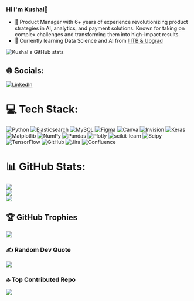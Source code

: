 ### Hi I'm Kushal👋

- 🔭 Product Manager with 6+ years of experience revolutionizing product strategies in AI, analytics, and payment solutions. Known for taking on complex challenges and transforming them into high-impact results. 
- 🌱 Currently learning Data Science and AI from [IIITB & Upgrad](https://www.upgrad.com/data-science-pgc-iiitb/)

<!-- Github stats from https://github.com/anuraghazra/github-readme-stats -->
![Kushal's GitHub stats](https://github-readme-stats.vercel.app/api?username=kushalgambhir&show_icons=true&theme=radical)


## 🌐 Socials:
[![LinkedIn](https://img.shields.io/badge/LinkedIn-%230077B5.svg?logo=linkedin&logoColor=white)](https://linkedin.com/in/kushalgambhir) 

# 💻 Tech Stack:
![Python](https://img.shields.io/badge/python-3670A0?style=plastic&logo=python&logoColor=ffdd54) ![Elasticsearch](https://img.shields.io/badge/elasticsearch-%230377CC.svg?style=plastic&logo=elasticsearch&logoColor=white) ![MySQL](https://img.shields.io/badge/mysql-4479A1.svg?style=plastic&logo=mysql&logoColor=white) ![Figma](https://img.shields.io/badge/figma-%23F24E1E.svg?style=plastic&logo=figma&logoColor=white) ![Canva](https://img.shields.io/badge/Canva-%2300C4CC.svg?style=plastic&logo=Canva&logoColor=white) ![Invision](https://img.shields.io/badge/invision-FF3366?style=plastic&logo=invision&logoColor=white) ![Keras](https://img.shields.io/badge/Keras-%23D00000.svg?style=plastic&logo=Keras&logoColor=white) ![Matplotlib](https://img.shields.io/badge/Matplotlib-%23ffffff.svg?style=plastic&logo=Matplotlib&logoColor=black) ![NumPy](https://img.shields.io/badge/numpy-%23013243.svg?style=plastic&logo=numpy&logoColor=white) ![Pandas](https://img.shields.io/badge/pandas-%23150458.svg?style=plastic&logo=pandas&logoColor=white) ![Plotly](https://img.shields.io/badge/Plotly-%233F4F75.svg?style=plastic&logo=plotly&logoColor=white) ![scikit-learn](https://img.shields.io/badge/scikit--learn-%23F7931E.svg?style=plastic&logo=scikit-learn&logoColor=white) ![Scipy](https://img.shields.io/badge/SciPy-%230C55A5.svg?style=plastic&logo=scipy&logoColor=%white) ![TensorFlow](https://img.shields.io/badge/TensorFlow-%23FF6F00.svg?style=plastic&logo=TensorFlow&logoColor=white) ![GitHub](https://img.shields.io/badge/github-%23121011.svg?style=plastic&logo=github&logoColor=white) ![Jira](https://img.shields.io/badge/jira-%230A0FFF.svg?style=plastic&logo=jira&logoColor=white) ![Confluence](https://img.shields.io/badge/confluence-%23172BF4.svg?style=plastic&logo=confluence&logoColor=white)
# 📊 GitHub Stats:
![](https://github-readme-stats.vercel.app/api?username=kushalgambhir&theme=dark&hide_border=false&include_all_commits=false&count_private=false)<br/>
![](https://github-readme-streak-stats.herokuapp.com/?user=kushalgambhir&theme=dark&hide_border=false)<br/>
![](https://github-readme-stats.vercel.app/api/top-langs/?username=kushalgambhir&theme=dark&hide_border=false&include_all_commits=false&count_private=false&layout=compact)

## 🏆 GitHub Trophies
![](https://github-profile-trophy.vercel.app/?username=kushalgambhir&theme=radical&no-frame=false&no-bg=true&margin-w=4)

### ✍️ Random Dev Quote
![](https://quotes-github-readme.vercel.app/api?type=horizontal&theme=radical)

### 🔝 Top Contributed Repo
![](https://github-contributor-stats.vercel.app/api?username=kushalgambhir&limit=5&theme=radical&combine_all_yearly_contributions=true)

<!-- Proudly created with GPRM ( https://gprm.itsvg.in ) -->
